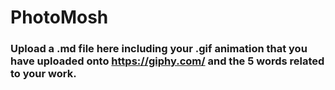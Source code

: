 # PhotoMosh

### Upload a .md file here including your .gif animation that you have uploaded onto https://giphy.com/ and the 5 words related to your work.
